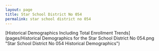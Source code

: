 ```yaml
---
layout: page
title: Star School District No 054
permalink: star school district no 054
---
```



[Historical Demographics Including Total Enrollment Trends](pages/Historical Demographics for the Star School District No 054.png "Star School District No 054 Historical Demographics")
